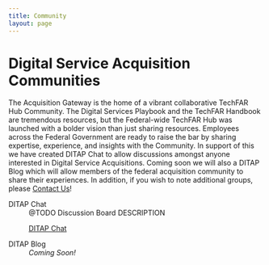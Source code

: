```yaml
---
title: Community
layout: page
---
```


<h1>Digital Service Acquisition Communities</h1>
The Acquisition Gateway is the home of a vibrant collaborative TechFAR Hub Community. The Digital Services Playbook and the TechFAR Handbook are tremendous resources, but the Federal-wide TechFAR Hub was launched with a bolder vision than just sharing resources. Employees across the Federal Government are ready to raise the bar by sharing expertise, experience, and insights with the Community. In support of this we have created DITAP Chat to allow discussions amongst anyone interested in Digital Service Acquisitions. Coming soon we will also a DITAP Blog which will allow members of the federal acquisition community to share their experiences. In addition, if you wish to note additional groups, please 
<a href="mailto:jmostowski@omb.eop.gov">Contact Us</a>!

<p>
<dl>
  <dt>DITAP Chat</dt>
  <dd>@TODO Discussion Board DESCRIPTION
    <dl>
      <dt><a href="http://@todo link TO Stack Exchange" target="_blank">DITAP Chat</a></dt>
    </dl>
  </dd>
  <dt>DITAP Blog</dt>
  <dd><em>Coming Soon!</em>
  <dl>
    </dl>
    </dd>
   </dl>
</p>   
    
